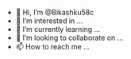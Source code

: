 - 👋 Hi, I’m @Bikashku58c
- 👀 I’m interested in ...
- 🌱 I’m currently learning ...
- 💞️ I’m looking to collaborate on ...
- 📫 How to reach me ...

<!---
Bikashku58c/Bikashku58c is a ✨ special ✨ repository because its `README.md` (this file) appears on your GitHub profile.
You can click the Preview link to take a look at your changes.
--->
